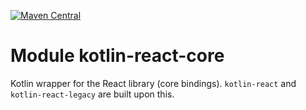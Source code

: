 [![Maven Central](https://img.shields.io/maven-central/v/org.jetbrains.kotlin-wrappers/kotlin-react-core)](https://mvnrepository.com/artifact/org.jetbrains.kotlin-wrappers/kotlin-react-core)

# Module kotlin-react-core

Kotlin wrapper for the React library (core bindings). `kotlin-react` and `kotlin-react-legacy` are built upon this.
